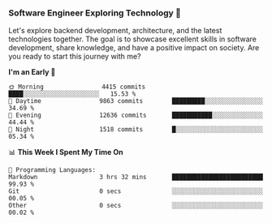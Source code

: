 ### Software Engineer Exploring Technology 🚀 

Let's explore backend development, architecture, and the latest technologies together. The goal is to showcase excellent skills in software development, share knowledge, and have a positive impact on society. Are you ready to start this journey with me?

<!--START_SECTION:waka-->
**I'm an Early 🐤** 

```text
🌞 Morning                4415 commits        ████░░░░░░░░░░░░░░░░░░░░░   15.53 % 
🌆 Daytime                9863 commits        █████████░░░░░░░░░░░░░░░░   34.69 % 
🌃 Evening                12636 commits       ███████████░░░░░░░░░░░░░░   44.44 % 
🌙 Night                  1518 commits        █░░░░░░░░░░░░░░░░░░░░░░░░   05.34 % 
```


📊 **This Week I Spent My Time On** 

```text
💬 Programming Languages: 
Markdown                 3 hrs 32 mins       █████████████████████████   99.93 % 
Git                      0 secs              ░░░░░░░░░░░░░░░░░░░░░░░░░   00.05 % 
Other                    0 secs              ░░░░░░░░░░░░░░░░░░░░░░░░░   00.02 % 
```


<!--END_SECTION:waka-->
